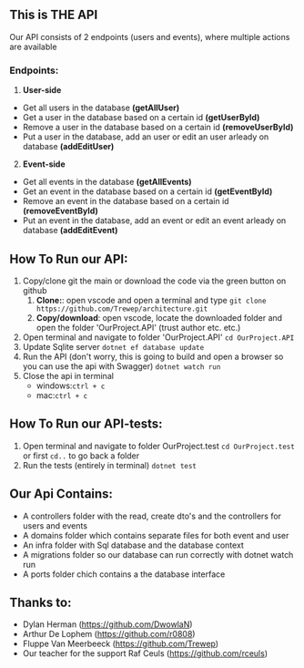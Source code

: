 ## This is THE API
Our API consists of 2 endpoints (users and events), where multiple actions are available
### Endpoints:
1. **User-side**
- Get all users in the database **(getAllUser)**
- Get a user in the database based on a certain id **(getUserById)**
- Remove a user in the database based on a certain id **(removeUserById)**
- Put a user in the database, add an user or edit an user arleady on database **(addEditUser)**

2. **Event-side**
- Get all events in the database **(getAllEvents)**
- Get an event in the database based on a certain id **(getEventById)**
- Remove an event in the database based on a certain id **(removeEventById)**
- Put an event in the database, add an event or edit an event arleady on database **(addEditEvent)**

## How To Run our API:
1. Copy/clone git the main or download the code via the green button on github
    1. **Clone:**: open vscode and open a terminal and type `git clone https://github.com/Trewep/architecture.git`
    2. **Copy/download**: open vscode, locate the downloaded folder and open the folder 'OurProject.API' (trust author etc. etc.)
2. Open terminal and navigate to folder 'OurProject.API'
    `cd OurProject.API`
3. Update Sqlite server
    `dotnet ef database update`
4. Run the API (don't worry, this is going to build and open a browser so you can use the api with Swagger)
    `dotnet watch run`
5. Close the api in terminal
    - windows:`ctrl + c`
    - mac:`ctrl + c`

## How To Run our API-tests:
1. Open terminal and navigate to folder OurProject.test
    `cd OurProject.test` or first `cd..` to go back a folder
2. Run the tests (entirely in terminal)
    `dotnet test`

## Our Api Contains:
- A controllers folder with the read, create dto's and the controllers for users and events
- A domains folder which contains separate files for both event and user
- An infra folder with Sql database and the database context
- A migrations folder so our database can run correctly with dotnet watch run
- A ports folder chich contains a the database interface

## Thanks to:
- Dylan Herman (https://github.com/DwowlaN)
- Arthur De Lophem (https://github.com/r0808)
- Fluppe Van Meerbeeck (https://github.com/Trewep)
- Our teacher for the support Raf Ceuls (https://github.com/rceuls)